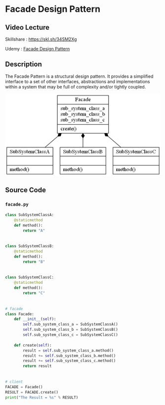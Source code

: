 # Facade Design Pattern

## Video Lecture
Skillshare : <a href="https://skl.sh/34SM2Xg" target="_blank" title="Facade Design Pattern">https://skl.sh/34SM2Xg</a>

Udemy : <a href="https://www.udemy.com/course/design-patterns-in-python/learn/lecture/16397504/?referralCode=7B677DD7A9580F2FFD8F" target="_blank" title="Facade Design Pattern">Facade Design Pattern</a>

## Description

The Facade Pattern is a structural design pattern.
It provides a simplified interface to a set of other interfaces, abstractions and implementations within a system that may be full of complexity and/or tightly coupled.

![Facade Design Pattern](facade.png)

## Source Code

### **`facade.py`**
```python
class SubSystemClassA:
    @staticmethod
    def method():
        return "A"


class SubSystemClassB:
    @staticmethod
    def method():
        return "B"


class SubSystemClassC:
    @staticmethod
    def method():
        return "C"


# facade
class Facade:
    def __init__(self):
        self.sub_system_class_a = SubSystemClassA()
        self.sub_system_class_b = SubSystemClassB()
        self.sub_system_class_c = SubSystemClassC()

    def create(self):
        result = self.sub_system_class_a.method()
        result += self.sub_system_class_b.method()
        result += self.sub_system_class_c.method()
        return result


# client
FACADE = Facade()
RESULT = FACADE.create()
print("The Result = %s" % RESULT)

```